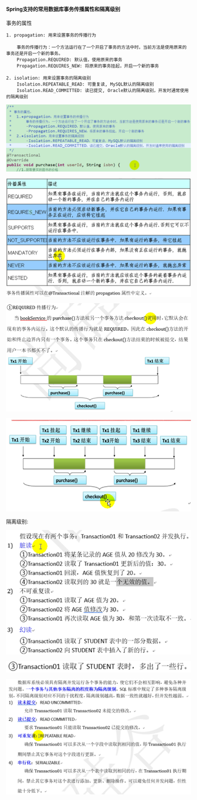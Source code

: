 #### Spring支持的常用数据库事务传播属性和隔离级别

事务的属性

```shell
1. propagation: 用来设置事务的传播行为

	事务的传播行为：一个方法运行在了一个开启了事务的方法中时，当前方法是使用原来的事务还是开启一个新的事务。
	Propagation.REQUIRED: 默认值，使用原来的事务
	Propagation.REQUIRES_NEW: 将原来的事务挂起，开启一个新的事务
	
2. isolation: 用来设置事务的隔离级别
	Isolation.REPEATABLE_READ: 可重复读, MySQL默认的隔离级别
	Isolation.READ_COMMITTED: 读已提交, Oracle默认的隔离级别，开发时通常使用的隔离级别
```

![transaction_1](./2019_01_27_04_Spring支持的常用数据库事务传播属性和隔离级别/transaction_1.png)

![transaction_2](./2019_01_27_04_Spring支持的常用数据库事务传播属性和隔离级别/transaction_2.png)

![transaction_3](./2019_01_27_04_Spring支持的常用数据库事务传播属性和隔离级别/transaction_3.png)

![transaction_4](./2019_01_27_04_Spring支持的常用数据库事务传播属性和隔离级别/transaction_4.png)

隔离级别:

![transaction_5](./2019_01_27_04_Spring支持的常用数据库事务传播属性和隔离级别/transaction_5.png)

![transaction_6](./2019_01_27_04_Spring支持的常用数据库事务传播属性和隔离级别/transaction_6.png)

![transaction_7](./2019_01_27_04_Spring支持的常用数据库事务传播属性和隔离级别/transaction_7.png)